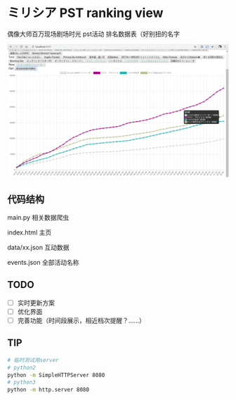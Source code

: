 # ミリシア PST ranking view

偶像大师百万现场剧场时光 pst活动 排名数据表（好别扭的名字

![](./img/v0.1.png)

## 代码结构

main.py 相关数据爬虫

index.html 主页

data/xx.json 互动数据

events.json 全部活动名称

## TODO

- [ ] 实时更新方案
- [ ] 优化界面
- [ ] 完善功能（时间段展示，相近档次提醒？......）

## TIP

```bash
# 临时测试用server
# python2
python -m SimpleHTTPServer 8080
# python3
python -m http.server 8080
```